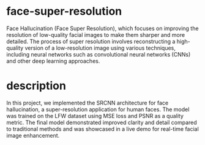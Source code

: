# face-super-resolution
Face Hallucination (Face Super Resolution), which focuses on improving the resolution of low-quality facial images to make them sharper and more detailed. The process of super resolution involves reconstructing a high-quality version of a low-resolution image using various techniques, including neural networks such as convolutional neural networks (CNNs) and other deep learning approaches.
# description
In this project, we implemented the SRCNN architecture for face hallucination, a super-resolution application for human faces. The model was trained on the LFW dataset using MSE loss and PSNR as a quality metric. The final model demonstrated improved clarity and detail compared to traditional methods and was showcased in a live demo for real-time facial image enhancement.
